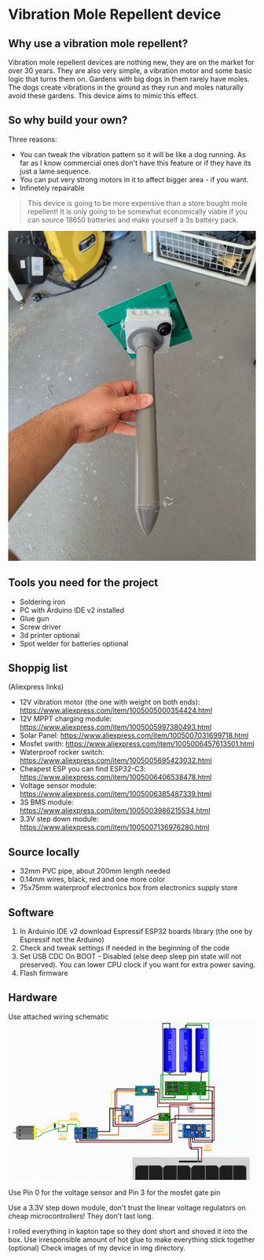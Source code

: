 # Vibration Mole Repellent device

## Why use a vibration mole repellent?
Vibration mole repellent devices are nothing new, they are on the market for over 30 years. They are also very simple, a vibration motor and some basic logic that turns them on.
Gardens with big dogs in them rarely have moles. The dogs create vibrations in the ground as they run and moles naturally avoid these gardens.
This device aims to mimic this effect.

## So why build your own?
Three reasons:
- You can tweak the vibration pattern so it will be like a dog running. As far as I know commercial ones don't have this feature or if they have its just a lame sequence.
- You can put very strong motors in it to affect bigger area - if you want.
- Infinetely repairable

> This device is going to be more expensive than a store bought mole repellent! It is only going to be somewhat economically viable if you can source 18650 batteries and make yourself a 3s battery pack.

![Image of finished product](https://github.com/dansity/vibration_mole_repellent/blob/main/img/IMG_20240617_173346206.jpg)

## Tools you need for the project
- Soldering iron
- PC with Arduino IDE v2 installed
- Glue gun
- Screw driver
- 3d printer optional
- Spot welder for batteries optional

## Shoppig list
(Aliexpress links)
- 12V vibration motor (the one with weight on both ends): https://www.aliexpress.com/item/1005005000354424.html
- 12V MPPT charging module: https://www.aliexpress.com/item/1005005997380493.html
- Solar Panel: https://www.aliexpress.com/item/1005007031699718.html
- Mosfet swith: https://www.aliexpress.com/item/1005006457613501.html
- Waterproof rocker switch: https://www.aliexpress.com/item/1005005695423032.html
- Cheapest ESP you can find ESP32-C3: https://www.aliexpress.com/item/1005006406538478.html
- Voltage sensor module: https://www.aliexpress.com/item/1005006385487339.html
- 3S BMS module: https://www.aliexpress.com/item/1005003986215534.html
- 3.3V step down module: https://www.aliexpress.com/item/1005007136976280.html

## Source locally
- 32mm PVC pipe, about 200mm length needed
- 0.14mm wires, black, red and one more color
- 75x75mm waterproof electronics box from electronics supply store

## Software
1. In Arduinio IDE v2 download Espressif ESP32 boards library (the one by Espressif not the Arduino)
2. Check and tweak settings if needed in the beginning of the code
3. Set USB CDC On BOOT - Disabled (else deep sleep pin state will not preserved). You can lower CPU clock if you want for extra power saving.
4. Flash firmware

## Hardware
Use attached wiring schematic
![Wiring schematic of mole repellent](https://github.com/dansity/vibration_mole_repellent/blob/main/img/ksnip_20240619-144350.png)

Use Pin 0 for the voltage sensor and Pin 3 for the mosfet gate pin

Use a 3.3V step down module, don't trust the linear voltage regulators on cheap microcontrollers! They don't last long.

I rolled everything in kapton tape so they dont short and shoved it into the box.
Use irresponsible amount of hot glue to make everything stick together (optional)
Check images of my device in img directory.
